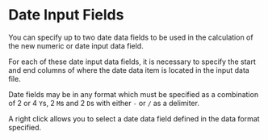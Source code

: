 # Date Input Fields

You can specify up to two date data fields to be used in the calculation of the new numeric or date input data field.

For each of these date input data fields, it is necessary to specify the start and end columns of where the date data item is located in the input data file.

Date fields may be in any format which must be specified as a combination of 2 or 4 `Y`s, 2 `M`s and 2 `D`s with either `-` or `/` as a delimiter.

A right click allows you to select a date data field defined in the data format specified.